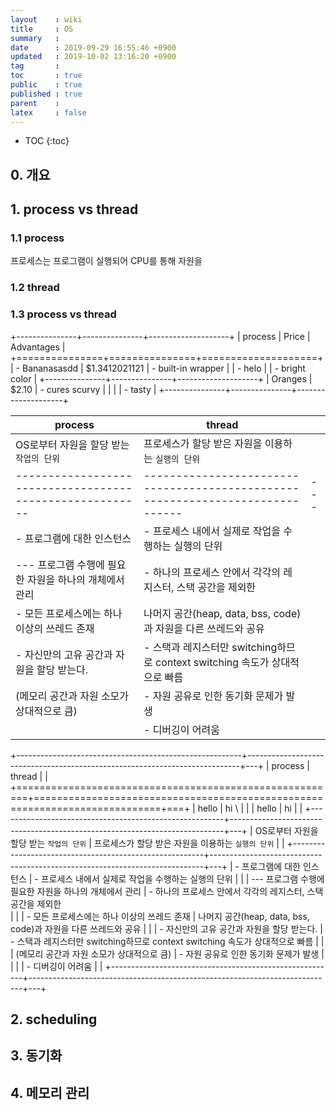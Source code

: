 ```yaml
---
layout    : wiki
title     : OS
summary   : 
date      : 2019-09-29 16:55:46 +0900
updated   : 2019-10-02 13:16:20 +0900
tag       : 
toc       : true
public    : true
published : true
parent    : 
latex     : false
---
```

* TOC
{:toc}

## 0. 개요

## 1. process vs thread
### 1.1 process
프로세스는 프로그램이 실행되어 CPU를 통해 자원을  

### 1.2 thread

### 1.3 process vs thread
+---------------+---------------+--------------------+
| process       | Price         | Advantages         |
+===============+===============+====================+
| - Bananasasdd | $1.3412021121 | - built-in wrapper |
| - helo        |               | - bright color     |
+---------------+---------------+--------------------+
| Oranges       | $2.10         | - cures scurvy     |
|               |               |   - tasty          | 
+---------------+---------------+--------------------+


| process                                                | thread                                                                       |   |
|--------------------------------------------------------|------------------------------------------------------------------------------|---|
| OS로부터 자원을 할당 받는 `작업의 단위`                | 프로세스가 할당 받은 자원을 이용하는 `실행의 단위`                           |   |
|--------------------------------------------------------|------------------------------------------------------------------------------|---|
| - 프로그램에 대한 인스턴스                             | - 프로세스 내에서 실제로 작업을 수행하는 실행의 단위                         |   |
| --- 프로그램 수행에 필요한 자원을 하나의 개체에서 관리 | - 하나의 프로세스 안에서 각각의 레지스터, 스택 공간을 제외한<br>             |   |
| - 모든 프로세스에는 하나 이상의 쓰레드 존재            | 나머지 공간(heap, data, bss, code)과 자원을 다른 쓰레드와 공유               |   |
| - 자신만의 고유 공간과 자원을 할당 받는다.             | - 스택과 레지스터만 switching하므로 context switching 속도가 상대적으로 빠름 |   |
| (메모리 공간과 자원 소모가 상대적으로 큼)              | - 자원 공유로 인한 동기화 문제가 발생                                        |   |
|                                                        | - 디버깅이 어려움                                                            |   |


+--------------------------------------------------------+----------------------------------------------------------------------------+---+
| process                                                | thread                                                                     |   |
+========================================================+============================================================================+===+
| hello                                                  | hi \                                                                       |   |
| hello                                                  | hi                                                                         |   |
+--------------------------------------------------------+----------------------------------------------------------------------------+---+
| OS로부터 자원을 할당 받는 `작업의 단위`                | 프로세스가 할당 받은 자원을 이용하는 `실행의 단위`                         |   |
+--------------------------------------------------------+----------------------------------------------------------------------------+---+
| - 프로그램에 대한 인스턴스                             | - 프로세스 내에서 실제로 작업을 수행하는 실행의 단위                         |   |
| --- 프로그램 수행에 필요한 자원을 하나의 개체에서 관리 | - 하나의 프로세스 안에서 각각의 레지스터, 스택 공간을 제외한<br>             |   |
| - 모든 프로세스에는 하나 이상의 쓰레드 존재            | 나머지 공간(heap, data, bss, code)과 자원을 다른 쓰레드와 공유               |   |
| - 자신만의 고유 공간과 자원을 할당 받는다.             | - 스택과 레지스터만 switching하므로 context switching 속도가 상대적으로 빠름 |   |
| (메모리 공간과 자원 소모가 상대적으로 큼)              | - 자원 공유로 인한 동기화 문제가 발생                                        |   |
|                                                        | - 디버깅이 어려움                                                            |   |
+--------------------------------------------------------+----------------------------------------------------------------------------+---+



## 2. scheduling
## 3. 동기화
## 4. 메모리 관리
